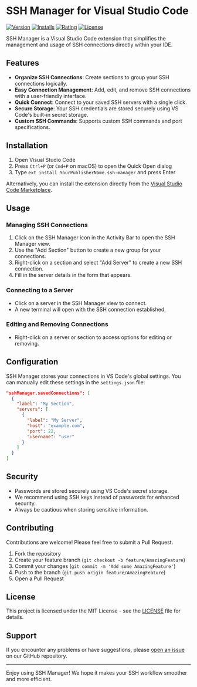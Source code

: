 # SSH Manager for Visual Studio Code

[![Version](https://img.shields.io/visual-studio-marketplace/v/YourPublisherName.ssh-manager)](https://marketplace.visualstudio.com/items?itemName=YourPublisherName.ssh-manager)
[![Installs](https://img.shields.io/visual-studio-marketplace/i/YourPublisherName.ssh-manager)](https://marketplace.visualstudio.com/items?itemName=YourPublisherName.ssh-manager)
[![Rating](https://img.shields.io/visual-studio-marketplace/r/YourPublisherName.ssh-manager)](https://marketplace.visualstudio.com/items?itemName=YourPublisherName.ssh-manager)
[![License](https://img.shields.io/github/license/and-ri/vscode-ssh-manager)](https://github.com/and-ri/vscode-ssh-manager/blob/main/LICENSE)

SSH Manager is a Visual Studio Code extension that simplifies the management and usage of SSH connections directly within your IDE.

## Features

- **Organize SSH Connections**: Create sections to group your SSH connections logically.
- **Easy Connection Management**: Add, edit, and remove SSH connections with a user-friendly interface.
- **Quick Connect**: Connect to your saved SSH servers with a single click.
- **Secure Storage**: Your SSH credentials are stored securely using VS Code's built-in secret storage.
- **Custom SSH Commands**: Supports custom SSH commands and port specifications.

## Installation

1. Open Visual Studio Code
2. Press `Ctrl+P` (or `Cmd+P` on macOS) to open the Quick Open dialog
3. Type `ext install YourPublisherName.ssh-manager` and press Enter

Alternatively, you can install the extension directly from the [Visual Studio Code Marketplace](https://marketplace.visualstudio.com/items?itemName=YourPublisherName.ssh-manager).

## Usage

### Managing SSH Connections

1. Click on the SSH Manager icon in the Activity Bar to open the SSH Manager view.
2. Use the "Add Section" button to create a new group for your connections.
3. Right-click on a section and select "Add Server" to create a new SSH connection.
4. Fill in the server details in the form that appears.

### Connecting to a Server

- Click on a server in the SSH Manager view to connect.
- A new terminal will open with the SSH connection established.

### Editing and Removing Connections

- Right-click on a server or section to access options for editing or removing.

## Configuration

SSH Manager stores your connections in VS Code's global settings. You can manually edit these settings in the `settings.json` file:

```json
"sshManager.savedConnections": [
  {
    "label": "My Section",
    "servers": [
      {
        "label": "My Server",
        "host": "example.com",
        "port": 22,
        "username": "user"
      }
    ]
  }
]
```

## Security

- Passwords are stored securely using VS Code's secret storage.
- We recommend using SSH keys instead of passwords for enhanced security.
- Always be cautious when storing sensitive information.

## Contributing

Contributions are welcome! Please feel free to submit a Pull Request.

1. Fork the repository
2. Create your feature branch (`git checkout -b feature/AmazingFeature`)
3. Commit your changes (`git commit -m 'Add some AmazingFeature'`)
4. Push to the branch (`git push origin feature/AmazingFeature`)
5. Open a Pull Request

## License

This project is licensed under the MIT License - see the [LICENSE](LICENSE) file for details.

## Support

If you encounter any problems or have suggestions, please [open an issue](https://github.com/and-ri/vscode-ssh-manager/issues) on our GitHub repository.

---

Enjoy using SSH Manager! We hope it makes your SSH workflow smoother and more efficient.